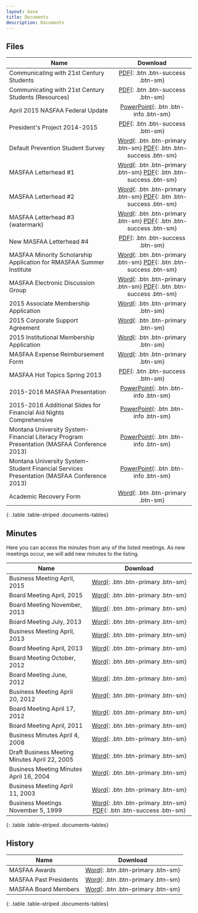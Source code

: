 ```yaml
---
layout: base
title: Documents
description: Documents
---
```


## Files

| Name | Download |
| ---- | :------: |
| Communicating with 21st Century Students | [PDF](downloads/files/Communicating-with-21st-Century-Students.pdf){: .btn .btn-success .btn-sm}
| Communicating with 21st Century Students (Resources) | [PDF](downloads/files/Communicating-with-21st-Century-Students-Resources.pdf){: .btn .btn-success .btn-sm}
| April 2015 NASFAA Federal Update | [PowerPoint](downloads/files/NASFAA-Federal-Update-April.pptx){: .btn .btn-info .btn-sm}
| President's Project 2014-2015 | [PDF](downloads/files/tribal-college-outreach-presidents-project.pdf){: .btn .btn-success .btn-sm}
| Default Prevention Student Survey | [Word](downloads/files/student_survey.doc){: .btn .btn-primary .btn-sm} [PDF](downloads/files/Default-Prevention-Student-Survey.pdf){: .btn .btn-success .btn-sm}
| MASFAA Letterhead #1 | [Word](downloads/files/MASFAA_Letterhead_1.doc){: .btn .btn-primary .btn-sm} [PDF](downloads/files/MASFAA_Letterhead_1.pdf){: .btn .btn-success .btn-sm}
| MASFAA Letterhead #2 | [Word](downloads/files/MASFAA_Letterhead_2.docx){: .btn .btn-primary .btn-sm} [PDF](downloads/files/MASFAA_Letterhead_2.pdf){: .btn .btn-success .btn-sm}
| MASFAA Letterhead #3 (watermark) | [Word](downloads/files/MASFAA_Watermark.docx){: .btn .btn-primary .btn-sm} [PDF](downloads/files/MASFAA_Watermark.pdf){: .btn .btn-success .btn-sm}
| New MASFAA Letterhead #4 | [PDF](downloads/files/MASFAA_Letterhead_4.pdf){: .btn .btn-success .btn-sm}
| MASFAA Minority Scholarship Application for RMASFAA Summer Institute | [Word](downloads/files/MASFAA-Minority-Scholarship-Application.doc){: .btn .btn-primary .btn-sm} [PDF](downloads/files/masfaaminorityscholarship.pdf){: .btn .btn-success .btn-sm}
| MASFAA Electronic Discussion Group | [Word](downloads/files/Masfaa-Listserv.doc){: .btn .btn-primary .btn-sm} [PDF](downloads/files/MASFAAlistserv.pdf){: .btn .btn-success .btn-sm}
| 2015 Associate Membership Application | [Word](downloads/files/2015-associate-membership-application.doc){: .btn .btn-primary .btn-sm}
| 2015 Corporate Support Agreement  | [Word](downloads/files/masfaa-corporate-support-agreement-2015.docx){: .btn .btn-primary .btn-sm}
| 2015 Institutional Membership Application  | [Word](downloads/files/2015-institutional-membership-application.doc){: .btn .btn-primary .btn-sm}
| MASFAA Expense Reimbursement Form  | [Word](downloads/files/Expense-Reimbursement-Form.docx){: .btn .btn-primary .btn-sm}
| MASFAA Hot Topics Spring 2013 | [PDF](downloads/files/MASFAA-Hot-Topics-Spring-2013-for-Web-Posting.pdf){: .btn .btn-success .btn-sm}
| 2015-2016 MASFAA Presentation  | [PowerPoint](downloads/files/masfaa-2015-2016.pptx){: .btn .btn-info .btn-sm}
| 2015-2016 Additional Slides for Financial Aid Nights Comprehensive | [PowerPoint](downloads/files/masfaa-2015-2016-additional.pptx){: .btn .btn-info .btn-sm}
| Montana University System-Financial Literacy Program Presentation (MASFAA Conference 2013) | [PowerPoint](downloads/files/MUS-Financial-Literacy-Program-MASFAA-Conf-Presentation-2013.ppt){: .btn .btn-info .btn-sm}
| Montana University System-Student Financial Services Presentation (MASFAA Conference 2013) | [PowerPoint](downloads/files/MUS-Student-Fin-Services-MASFAA-Conf-Pres-2013.ppt){: .btn .btn-info .btn-sm}
| Academic Recovery Form | [Word](downloads/files/Academic-Recovery-Plan-form-F.doc){: .btn .btn-primary .btn-sm}
{: .table .table-striped .documents-tables}

## Minutes

Here you can access the minutes from any of the listed meetings. As new meetings occur, we will add new minutes to the listing.

| Name | Download |
| ---- | :------: |
| Business Meeting April, 2015 | [Word](downloads/minutes/4-25-14-masfaa-business-meeting%20notes.docx){: .btn .btn-primary .btn-sm}
| Board Meeting April, 2015 | [Word](downloads/minutes/4-23-14-masfaa-board-meeting%20minutes.docx){: .btn .btn-primary .btn-sm}
| Board Meeting November, 2013 | [Word](downloads/minutes/nov1masfaa-board-meeting.docx){: .btn .btn-primary .btn-sm}
| Board Meeting July, 2013 | [Word](downloads/minutes/july25masfaa-board-meeting.docx){: .btn .btn-primary .btn-sm}
| Business Meeting April, 2013 | [Word](downloads/minutes/masfaa-2013-business-meeting-minutes-2.doc){: .btn .btn-primary .btn-sm}
| Board Meeting April, 2013 | [Word](downloads/minutes/april-17-masfaa-board-meeting.doc){: .btn .btn-primary .btn-sm}
| Board Meeting October, 2012 | [Word](downloads/minutes/masfaa-board-meeting-minutes-october-2012.doc){: .btn .btn-primary .btn-sm}
| Board Meeting June, 2012 | [Word](downloads/minutes/MASFAA%20Board%20Meeting%20June%202012%20Minutes.docx){: .btn .btn-primary .btn-sm}
| Business Meeting April 20, 2012 | [Word](downloads/minutes/MASFAA%20Business%20Meeting%204_20_2012.doc){: .btn .btn-primary .btn-sm}
| Board Meeting April 17, 2012 | [Word](downloads/minutes/MASFAA%20Board%20Meeting%204_17_2012.doc){: .btn .btn-primary .btn-sm}
| Board Meeting April, 2011 | [Word](downloads/minutes/masfaa-april-2011-business-meeting-minutes.doc){: .btn .btn-primary .btn-sm}
| Business Minutes April 4, 2008 | [Word](downloads/minutes/MASFAA_Business_Meeting_42008.doc){: .btn .btn-primary .btn-sm}
| Draft Business Meeting Minutes April 22, 2005 | [Word](downloads/minutes/masfaa_business_meeting_4_05.doc){: .btn .btn-primary .btn-sm}
| Business Meeting Minutes April 16, 2004 | [Word](downloads/minutes/MASFAA_Business_Meeting_4_16_04.doc){: .btn .btn-primary .btn-sm}
| Business Meeting April 11, 2003 | [Word](downloads/minutes/MASFAA_spring_03_Business_Meeting.doc){: .btn .btn-primary .btn-sm}
| Business Meetings November 5, 1999 | [Word](downloads/minutes/MASFAA1199.doc){: .btn .btn-primary .btn-sm} [PDF](downloads/minutes/MASFAA1199.pdf){: .btn .btn-success .btn-sm}
{: .table .table-striped .documents-tables}

## History

| Name | Download |
| ---- | :------: |
| MASFAA Awards | [Word](downloads/history/MASFAA_Awards.doc){: .btn .btn-primary .btn-sm}
| MASFAA Past Presidents | [Word](downloads/history/MASFAA_Past_Presidents.doc){: .btn .btn-primary .btn-sm}
| MASFAA Board Members | [Word](downloads/history/MASFAA_Board_Members.doc){: .btn .btn-primary .btn-sm}
{: .table .table-striped .documents-tables}
